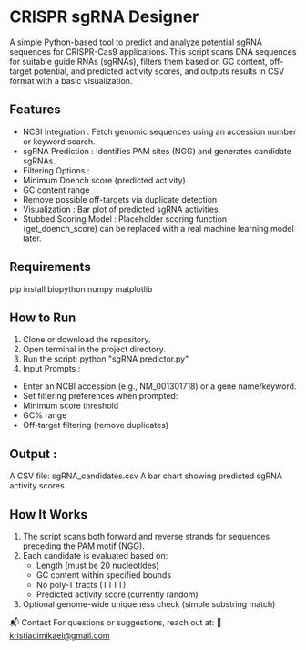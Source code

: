 # CRISPR sgRNA Designer
A simple Python-based tool to predict and analyze potential sgRNA sequences for CRISPR-Cas9 applications. 
This script scans DNA sequences for suitable guide RNAs (sgRNAs), filters them based on GC content, off-target potential, and predicted activity scores, and outputs results in CSV format with a basic visualization.

## Features
- NCBI Integration : Fetch genomic sequences using an accession number or keyword search.
- sgRNA Prediction : Identifies PAM sites (NGG) and generates candidate sgRNAs.
- Filtering Options :
- Minimum Doench score (predicted activity)
- GC content range
- Remove possible off-targets via duplicate detection
- Visualization : Bar plot of predicted sgRNA activities.
- Stubbed Scoring Model : Placeholder scoring function (get_doench_score) can be replaced with a real machine learning model later.
  
## Requirements
pip install biopython numpy matplotlib

## How to Run
1. Clone or download the repository.
2. Open terminal in the project directory.
3. Run the script: python "sgRNA predictor.py"
4. Input Prompts :
  - Enter an NCBI accession (e.g., NM_001301718) or a gene name/keyword.
  - Set filtering preferences when prompted:
  - Minimum score threshold
  - GC% range
  - Off-target filtering (remove duplicates)

## Output :
A CSV file: sgRNA_candidates.csv
A bar chart showing predicted sgRNA activity scores

## How It Works
1. The script scans both forward and reverse strands for sequences preceding the PAM motif (NGG).
2. Each candidate is evaluated based on:
   - Length (must be 20 nucleotides)
   - GC content within specified bounds
   - No poly-T tracts (TTTT)
   - Predicted activity score (currently random)
3. Optional genome-wide uniqueness check (simple substring match)

📬 Contact
For questions or suggestions, reach out at:
📧 kristiadimikael@gmail.com
